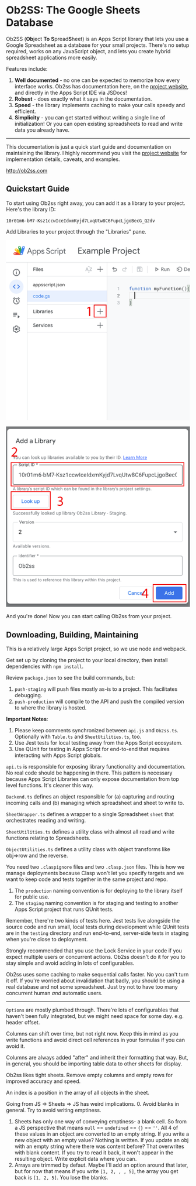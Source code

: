# Ob2SS: The Google Sheets Database
Ob2SS (**Ob**ject **To** **S**pread**S**heet) is an Apps Script library that lets you use a Google Spreadsheet as a
database for your small projects. There's no setup required, works on any JavaScript object, and lets you create hybrid
spreadsheet applications more easily.

Features include:
1. **Well documented** - no one can be expected to memorize how every interface works. Ob2ss has documentation here, on
   the [project website](http://ob2ss.com), and directly in the Apps Script IDE via JSDocs!
2. **Robust** - does exactly what it says in the documentation.
3. **Speed** - the library implements caching to make your calls speedy and efficient.
4. **Simplicity** - you can get started without writing a single line of initialization! Or you can open existing
   spreadsheets to read and write data you already have.

---

This documentation is just a quick start guide and documentation on maintaining the library.  I highly recommend you visit the [project website](http://ob2ss.com) for implementation details, caveats, and examples.

http://ob2ss.com

## Quickstart Guide

To start using Ob2ss right away, you can add it as a library to your project.  Here's the library ID:

```
10r01m6-bM7-Ksz1ccwIceIdxmKyjd7LvqUtw8C6FupcLjgoBecG_Q2dv
```

Add Libraries to your project through the "Libraries" pane.

![Click the plus in the "Libraries" Pane.](step_1.png)

![Add the library ID, click "Look Up", and click "Add".](step_2.png)

And you're done! Now you can start calling Ob2ss from your project.


## Downloading, Building, Maintaining

This is a relatively large Apps Script project, so we use node and webpack.

Get set up by cloning the project to your local directory, then install dependencies with `npm install`.

Review `package.json` to see the build commands, but:
1. `push-staging` will push files mostly as-is to a project. This facilitates debugging.
2. `push-production` will compile to the API and push the compiled version to where the library is hosted.

**Important Notes**:
1. Please keep comments synchronized between `api.js` and `Ob2ss.ts`. Optionally with `Table.ts` and
   `SheetUtilities.ts`, too.
2. Use Jest tests for local testing away from the Apps Script ecosystem.
3. Use QUnit for testing in Apps Script for end-to-end that requires interacting with Apps Script globals.



`api.ts` is responsible for exposing library functionality and documentation. No real code should be happening in there.
This pattern is necessary because Apps Script Libraries can only expose documentation from top level functions. It's
cleaner this way.

`Backend.ts` defines an object responsible for (a) capturing and routing incoming calls and (b) managing which
spreadsheet and sheet to write to.

`SheetWrapper.ts` defines a wrapper to a single Spreadsheet `sheet` that orchestrates reading and writing.

`SheetUtilities.ts` defines a utility class with almost all read and write functions relating to Spreadsheets.

`ObjectUtilities.ts` defines a utility class with object transforms like obj=>row and the reverse.

You need two `.claspignore` files and two `.clasp.json` files. This is how we manage deployments because Clasp won't let
you specify targets and we want to keep code and tests together in the same project and repo.

1. The `production` naming convention is for deploying to the library itself for public use.
2. The `staging` naming convention is for staging and testing to another Apps Script project that runs QUnit tests.

Remember, there're two kinds of tests here. Jest tests live alongside the source code and run small, local tests during development
while QUnit tests are in the `testing` directory and run end-to-end, server-side tests in staging when you're close to
deployment.

Strongly recommended that you use the Lock Service in your code if you expect multiple users or concurrent actions.
Ob2ss doesn't do it for you to stay simple and avoid adding in lots of configurables.

Ob2ss uses some caching to make sequential calls faster. No you can't turn it off. If you're worried about invalidation
that badly, you should be using a real database and not some spreadsheet. Just try not to have too many concurrent human
_and_ automatic users.

---

`Options` are mostly plumbed through. There're lots of configurables that haven't been fully integrated, but we might
need space for some day. e.g. header offset.

Columns can shift over time, but not right now. Keep this in mind as you write functions and avoid
direct cell references in your formulas if you can avoid it.

Columns are always added "after" and inherit their formatting that way. But, in general, you should be importing table
data to other sheets for display.

Ob2ss likes tight sheets. Remove empty columns and empty rows for improved accuracy and speed.

An index is a position in the array of all objects in the sheet.

Going from JS => Sheets => JS has weird implications.
0. Avoid blanks in general. Try to avoid writing emptiness.
1. Sheets has only one way of conveying emptiness- a blank cell. So from a JS perspective that means `null` ==
   `undefined` == `{}` == `''`. All 4 of these values in an object are converted to an empty string. If you write a new object with an empty value?
   Nothing is written. If you update an obj with an empty string where there was content before? That overwrites with
   blank content. If you try to read it back, it won't appear in the resulting object. Write explicit data where you
   can.
2. Arrays are trimmed by defaut. Maybe I'll add an option around that later, but for now that means if you write `[1, 2, , ,
   5]`, the array you get back is `[1, 2, 5]`. You lose the blanks.